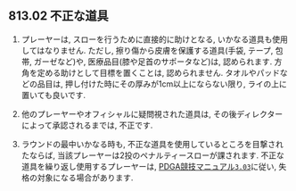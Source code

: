 ## 813.02 不正な道具

1. プレーヤーは,
スローを行うために直接的に助けとなる,
いかなる道具も使用してはなりません.
ただし,
擦り傷から皮膚を保護する道具(手袋, テープ, 包帯, ガーゼなど)や,
医療品目(膝や足首のサポータなど)は,
認められます.
方角を定める助けとして目標を置くことは,
認められません.
タオルやパッドなどの品目は,
押し付けた時にその厚みが1cm以上にならない限り,
ライの上に置いても良いです.

1. 他のプレーヤーやオフィシャルに疑問視された道具は,
その後ディレクターによって承認されるまでは,
不正です.

1. ラウンドの最中いかなる時も,
不正な道具を使用しているところを目撃されたならば,
当該プレーヤーは2投のペナルティースローが課されます.
不正な道具を繰り返し使用するプレーヤーは,
[PDGA競技マニュアル`3.03`](http://www.jpdga.jp/dgcm.php)に従い,
失格の対象になる場合があります.
